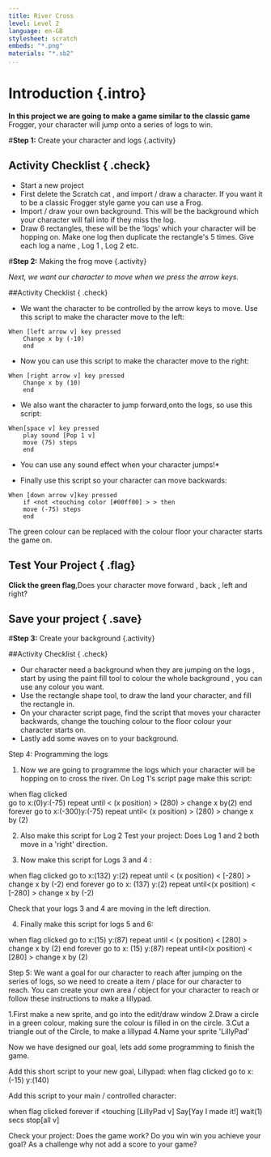 ```yaml
---
title: River Cross
level: Level 2
language: en-GB
stylesheet: scratch
embeds: "*.png"
materials: "*.sb2"
...
```


# Introduction {.intro}
__In this project we are going to make a game similar to the classic game__
Frogger, your character will jump onto a series of logs to win. 

#**Step 1:** Create your character and logs {.activity} 

## Activity Checklist { .check}

+ Start a new project
+ First delete the Scratch cat , and import / draw a character.  If you want it to be a classic Frogger style game you     can use a Frog. 
+ Import / draw your own background. This will be the background which your 
  character will fall into if they miss the log. 
+ Draw 6 rectangles, these will be the ‘logs’ which your character will be hopping on. 
  Make one log then duplicate the rectangle's 5 times. Give each log a name , Log 1 , Log 2 etc.
 

#**Step 2:** Making the frog move {.activity}

*Next, we want our character to move when we press the arrow keys.*

##Activity Checklist { .check}

+ We want the character to be controlled by the arrow keys to move. Use this 
   script to make the character move to the left: 

```blocks
When [left arrow v] key pressed 
    Change x by (-10)
    end
```
+ Now you can use this script to make the character move to the right: 

```blocks
When [right arrow v] key pressed 
    Change x by (10)
    end
```

+ We also want the character to jump forward,onto the logs, so use this script:

```blocks
When[space v] key pressed 
    play sound [Pop 1 v]
    move (75) steps 
    end
```

* You can use any sound effect when your character jumps!*

+ Finally use this script so your character can move backwards: 

```blocks
When [down arrow v]key pressed 
    if <not <touching color [#00ff00] > > then
    move (-75) steps 
    end
```

The green colour can be replaced with the colour floor your character starts the game on. 

## Test Your Project { .flag}
__Click the green flag__,Does your character move forward , back , left and right?

## Save your project { .save}

#**Step 3:** Create your background  {.activity}

##Activity Checklist { .check}

+ Our character need a background when they are jumping on the logs , start by using the paint fill tool to colour the whole           background , you can use any colour you want. 
+ Use the rectangle shape tool, to draw the land your character, and fill the rectangle in. 
+ On your character script page, find the script that moves your character backwards, change the touching colour to the floor colour   your character starts on. 
+ Lastly add some waves on to your background. 

Step 4: Programming the logs 

1. Now we are going to programme the logs which your character will be hopping on to cross the river. On Log 1's script page make this script:

when flag clicked  
go to x:(0)y:(-75)
repeat until < (x position) > (280) >
change  x  by(2)
end
forever
go to x:(-300)y:(-75)
repeat until< (x position) > (280) >
change  x  by (2)

2. Also make this script for Log 2 
Test your project: Does Log 1 and 2 both move in a 'right' direction. 

3. Now make this script for Logs 3 and 4 : 

when flag clicked 
go to x:(132) y:(2)
repeat until < (x position) < [-280] >
change x by (-2)
end 
forever
go to x: (137) y:(2)
repeat until<(x position) < [-280] >
change x by (-2) 

Check that your logs 3 and 4 are moving in the left direction.

4. Finally make this script for logs 5 and 6:

when flag clicked 
go to x:(15) y:(87)
repeat until < (x position) < [280] >
change x by (2)
end 
forever
go to x: (15) y:(87)
repeat until<(x position) < [280] >
change x by (2) 

Step 5: We want a goal for our character to reach after jumping on the series of logs, so we need to create a item / place
for our character to reach. You can create your own area / object for your character to reach or follow these instructions 
to make a lillypad. 

1.First make a new sprite, and go into the edit/draw window
2.Draw a circle in a green colour, making sure the colour is filled in on the circle.
3.Cut a triangle out of the Circle, to make a lillypad
4.Name your sprite 'LillyPad' 

Now we have designed our goal, lets add some programming to finish the game.

Add this short script to your new goal, Lillypad:
when flag clicked 
go to x:(-15) y:(140)


Add this script to your main / controlled character:

when flag clicked 
forever 
if <touching [LillyPad v]
Say[Yay I made it!] 
wait(1) secs
stop[all v]

Check your project: Does the game work? Do you win win you achieve your goal? As a challenge why not add a score to your game?



